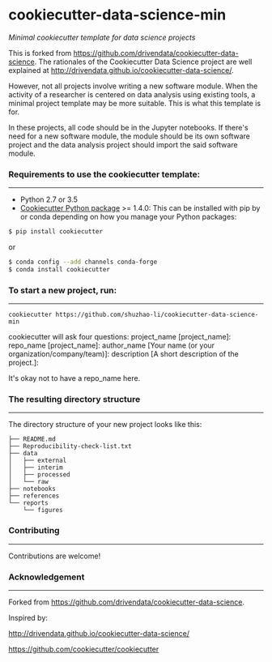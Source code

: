 # cookiecutter-data-science-min

_Minimal cookiecutter template for data science projects_

This is forked from https://github.com/drivendata/cookiecutter-data-science.
The rationales of the Cookiecutter Data Science project are well explained at http://drivendata.github.io/cookiecutter-data-science/.

However, not all projects involve writing a new software module. When the activity of a researcher is centered on data analysis using existing tools, a minimal project template may be more suitable. This is what this template is for. 

In these projects, all code should be in the Jupyter notebooks. If there's need for a new software module, the module should be its own software project and the data analysis project should import the said software module. 


### Requirements to use the cookiecutter template:
-----------
 - Python 2.7 or 3.5
 - [Cookiecutter Python package](http://cookiecutter.readthedocs.org/en/latest/installation.html) >= 1.4.0: This can be installed with pip by or conda depending on how you manage your Python packages:

``` bash
$ pip install cookiecutter
```

or

``` bash
$ conda config --add channels conda-forge
$ conda install cookiecutter
```


### To start a new project, run:
------------

    cookiecutter https://github.com/shuzhao-li/cookiecutter-data-science-min

cookiecutter will ask four questions:
    project_name [project_name]: 
    repo_name [project_name]: 
    author_name [Your name (or your organization/company/team)]: 
    description [A short description of the project.]: 

It's okay not to have a repo_name here.


### The resulting directory structure
------------

The directory structure of your new project looks like this: 

```
├── README.md
├── Reproducibility-check-list.txt
├── data
│   ├── external
│   ├── interim
│   ├── processed
│   └── raw
├── notebooks
├── references
└── reports
    └── figures
```

### Contributing
------------

Contributions are welcome!

### Acknowledgement
------------

Forked from https://github.com/drivendata/cookiecutter-data-science.

Inspired by:

http://drivendata.github.io/cookiecutter-data-science/

https://github.com/cookiecutter/cookiecutter
